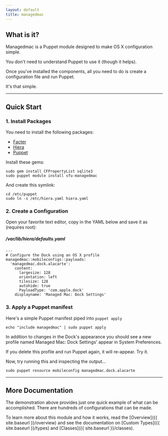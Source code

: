 ```yaml
---
layout: default
title: managedmac
---
```


## What is it?

Managedmac is a Puppet module designed to make OS X configuration simple.

You don't need to understand Puppet to use it (though it helps).

Once you've installed the components, all you need to do is create a configuration file and run Puppet.

It's that simple.

---
<a id="quickstart"></a>
## Quick Start

### 1. Install Packages

You need to install the following packages:

* [Facter](https://downloads.puppetlabs.com/mac/)
* [Hiera](https://downloads.puppetlabs.com/mac/)
* [Puppet](https://downloads.puppetlabs.com/mac/)

Install these gems:

    sudo gem install CFPropertyList sqlite3
    sudo puppet module install sfu-managedmac

And create this symlink:

    cd /etc/puppet
    sudo ln -s /etc/hiera.yaml hiera.yaml

### 2. Create a Configuration

Open your favorite text editor, copy in the YAML below and save it as (requires root):

##### /var/lib/hiera/defaults.yaml

    ---
    # Configure the Dock using an OS X profile
    managedmac::mobileconfigs::payloads:
      'managedmac.dock.alacarte':
        content:
          largesize: 128
          orientation: left
          tilesize: 128
          autohide: true
          PayloadType: 'com.apple.dock'
        displayname: 'Managed Mac: Dock Settings'

### 3. Apply a Puppet manifest

Here's a simple Puppet manifest piped into `puppet apply`

    echo "include managedmac" | sudo puppet apply

In addition to changes in the Dock's appearance you should see a new profile named Managed Mac: Dock Settings' appear in System Preferences.

If you delete this profile and run Puppet again, it will re-appear. Try it.

Now, try running this and inspecting the output...

    sudo puppet resource mobileconfig managedmac.dock.alacarte

---
## More Documentation

The demonstration above provides just one quick example of what can be accomplished. There are hundreds of configurations that can be made.

To learn more about this module and how it works, read the [Overview]({{ site.baseurl }}/overview) and see the documentation on [Custom Types]({{ site.baseurl }}/types) and [Classes]({{ site.baseurl }}/classes).


